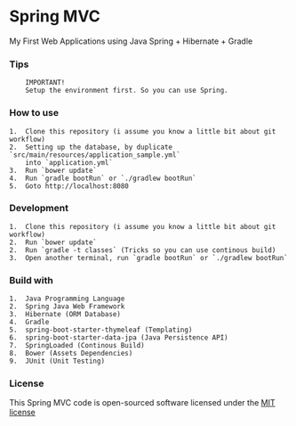 # Spring MVC
My First Web Applications using Java Spring + Hibernate + Gradle

### Tips
```
    IMPORTANT!
    Setup the environment first. So you can use Spring.
```

### How to use
    1.  Clone this repository (i assume you know a little bit about git workflow)
    2.  Setting up the database, by duplicate `src/main/resources/application_sample.yml`
        into `application.yml`
    3.  Run `bower update`
    4.  Run `gradle bootRun` or `./gradlew bootRun`
    5.  Goto http://localhost:8080

### Development
    1.  Clone this repository (i assume you know a little bit about git workflow)
    2.  Run `bower update`
    2.  Run `gradle -t classes` (Tricks so you can use continous build)
    3.  Open another terminal, run `gradle bootRun` or `./gradlew bootRun`

### Build with
    1.  Java Programming Language
    2.  Spring Java Web Framework
    3.  Hibernate (ORM Database)
    4.  Gradle
    5.  spring-boot-starter-thymeleaf (Templating)
    6.  spring-boot-starter-data-jpa (Java Persistence API)
    7.  SpringLoaded (Continous Build)
    8.  Bower (Assets Dependencies)
    9.  JUnit (Unit Testing)

### License

This Spring MVC code is open-sourced software licensed under the [MIT license](http://opensource.org/licenses/MIT)

